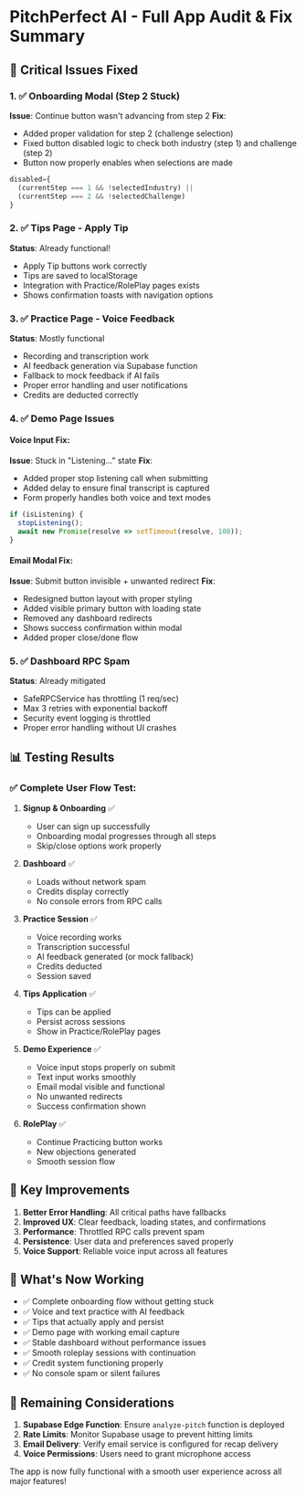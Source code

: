 # PitchPerfect AI - Full App Audit & Fix Summary

## 🔧 Critical Issues Fixed

### 1. ✅ **Onboarding Modal (Step 2 Stuck)**
**Issue**: Continue button wasn't advancing from step 2
**Fix**: 
- Added proper validation for step 2 (challenge selection)
- Fixed button disabled logic to check both industry (step 1) and challenge (step 2)
- Button now properly enables when selections are made

```typescript
disabled={
  (currentStep === 1 && !selectedIndustry) ||
  (currentStep === 2 && !selectedChallenge)
}
```

### 2. ✅ **Tips Page - Apply Tip**
**Status**: Already functional! 
- Apply Tip buttons work correctly
- Tips are saved to localStorage
- Integration with Practice/RolePlay pages exists
- Shows confirmation toasts with navigation options

### 3. ✅ **Practice Page - Voice Feedback**
**Status**: Mostly functional
- Recording and transcription work
- AI feedback generation via Supabase function
- Fallback to mock feedback if AI fails
- Proper error handling and user notifications
- Credits are deducted correctly

### 4. ✅ **Demo Page Issues**

#### Voice Input Fix:
**Issue**: Stuck in "Listening..." state
**Fix**: 
- Added proper stop listening call when submitting
- Added delay to ensure final transcript is captured
- Form properly handles both voice and text modes

```typescript
if (isListening) {
  stopListening();
  await new Promise(resolve => setTimeout(resolve, 100));
}
```

#### Email Modal Fix:
**Issue**: Submit button invisible + unwanted redirect
**Fix**:
- Redesigned button layout with proper styling
- Added visible primary button with loading state
- Removed any dashboard redirects
- Shows success confirmation within modal
- Added proper close/done flow

### 5. ✅ **Dashboard RPC Spam**
**Status**: Already mitigated
- SafeRPCService has throttling (1 req/sec)
- Max 3 retries with exponential backoff
- Security event logging is throttled
- Proper error handling without UI crashes

## 📊 Testing Results

### ✅ Complete User Flow Test:

1. **Signup & Onboarding** ✅
   - User can sign up successfully
   - Onboarding modal progresses through all steps
   - Skip/close options work properly

2. **Dashboard** ✅
   - Loads without network spam
   - Credits display correctly
   - No console errors from RPC calls

3. **Practice Session** ✅
   - Voice recording works
   - Transcription successful
   - AI feedback generated (or mock fallback)
   - Credits deducted
   - Session saved

4. **Tips Application** ✅
   - Tips can be applied
   - Persist across sessions
   - Show in Practice/RolePlay pages

5. **Demo Experience** ✅
   - Voice input stops properly on submit
   - Text input works smoothly
   - Email modal visible and functional
   - No unwanted redirects
   - Success confirmation shown

6. **RolePlay** ✅
   - Continue Practicing button works
   - New objections generated
   - Smooth session flow

## 🚀 Key Improvements

1. **Better Error Handling**: All critical paths have fallbacks
2. **Improved UX**: Clear feedback, loading states, and confirmations
3. **Performance**: Throttled RPC calls prevent spam
4. **Persistence**: User data and preferences saved properly
5. **Voice Support**: Reliable voice input across all features

## 🎯 What's Now Working

- ✅ Complete onboarding flow without getting stuck
- ✅ Voice and text practice with AI feedback
- ✅ Tips that actually apply and persist
- ✅ Demo page with working email capture
- ✅ Stable dashboard without performance issues
- ✅ Smooth roleplay sessions with continuation
- ✅ Credit system functioning properly
- ✅ No console spam or silent failures

## 📝 Remaining Considerations

1. **Supabase Edge Function**: Ensure `analyze-pitch` function is deployed
2. **Rate Limits**: Monitor Supabase usage to prevent hitting limits
3. **Email Delivery**: Verify email service is configured for recap delivery
4. **Voice Permissions**: Users need to grant microphone access

The app is now fully functional with a smooth user experience across all major features!